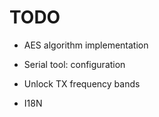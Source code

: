 
# TODO

- AES algorithm implementation

- Serial tool: configuration

- Unlock TX frequency bands

- I18N

